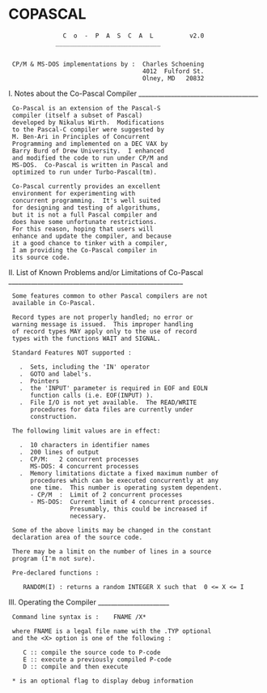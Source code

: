 # COPASCAL
                   C  o  -  P  A  S  C  A  L          v2.0
                 _____________________________


     CP/M & MS-DOS implementations by :  Charles Schoening
                                         4012  Fulford St.
                                         Olney, MD   20832



  I. Notes about the Co-Pascal Compiler
     _____________________________________


     Co-Pascal is an extension of the Pascal-S
     compiler (itself a subset of Pascal)
     developed by Nikalus Wirth.  Modifications
     to the Pascal-C compiler were suggested by
     M. Ben-Ari in Principles of Concurrent
     Programming and implemented on a DEC VAX by
     Barry Burd of Drew University.  I enhanced
     and modified the code to run under CP/M and
     MS-DOS.  Co-Pascal is written in Pascal and
     optimized to run under Turbo-Pascal(tm).

     Co-Pascal currently provides an excellent
     environment for experimenting with
     concurrent programming.  It's well suited
     for designing and testing of algorithums,
     but it is not a full Pascal compiler and
     does have some unfortunate restrictions.
     For this reason, hoping that users will
     enhance and update the compiler, and because
     it a good chance to tinker with a compiler,
     I am providing the Co-Pascal compiler in
     its source code.



 II. List of Known Problems and/or Limitations of Co-Pascal
     ______________________________________________________

     Some features common to other Pascal compilers are not
     available in Co-Pascal.

     Record types are not properly handled; no error or
     warning message is issued.  This improper handling
     of record types MAY apply only to the use of record
     types with the functions WAIT and SIGNAL.

     Standard Features NOT supported :

       .  Sets, including the 'IN' operator
       .  GOTO and label's.
       .  Pointers
       .  the 'INPUT' parameter is required in EOF and EOLN
          function calls (i.e. EOF(INPUT) ).
       .  File I/O is not yet available.  The READ/WRITE
          procedures for data files are currently under
          construction.

     The following limit values are in effect:

       .  10 characters in identifier names
       .  200 lines of output
       .  CP/M:   2 concurrent processes
          MS-DOS: 4 concurrent processes
       .  Memory limitations dictate a fixed maximum number of
          procedures which can be executed concurrently at any
          one time.  This number is operating system dependent.
          - CP/M  :  Limit of 2 concurrent processes
          - MS-DOS:  Current limit of 4 concurrent processes.
                     Presumably, this could be increased if
                     necessary.

     Some of the above limits may be changed in the constant
     declaration area of the source code.

     There may be a limit on the number of lines in a source
     program (I'm not sure).

     Pre-declared functions :

        RANDOM(I) : returns a random INTEGER X such that  0 <= X <= I



III. Operating the Compiler
     ______________________

     Command line syntax is :    FNAME /X*

     where FNAME is a legal file name with the .TYP optional
     and the <X> option is one of the following :

        C :: compile the source code to P-code
        E :: execute a previously compiled P-code
        D :: compile and then execute

     * is an optional flag to display debug information
